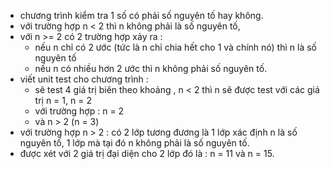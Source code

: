 + chương trình kiểm tra 1 số có phải số nguyên tố hay không.
+ với trường hợp n < 2 thì n không phải là số nguyên tố,
+ với n >= 2 có 2 trường hợp xảy ra :
  - nếu n chỉ có 2 ước (tức là n chỉ chia hết cho 1 và chính nó) thì n là số nguyên tố
  - nếu n có nhiều hơn 2 ước thì n không phải số nguyên tố.
+ viết unit test cho chương trình :
  - sẽ test 4 giá trị biên theo khoảng , n < 2 thì n sẽ được test với các giá trị n = 1, n = 2
  - với trường hợp  : n = 2
  - và n > 2 (n = 3)
+ với trường hợp n > 2 : có 2 lớp tương đương là 1 lớp xác định n là số nguyên tố, 1 lớp mà tại đó n không phải là số nguyên tố.
+ được xét với 2 giá trị đại diện cho 2 lớp đó là : n = 11 và n = 15.
